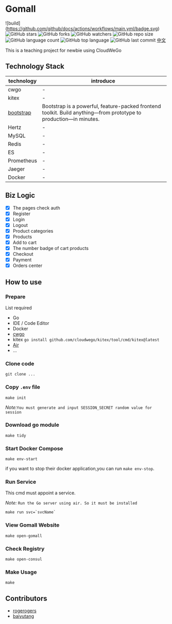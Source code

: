 # Gomall
![build]
(https://github.com/github/docs/actions/workflows/main.yml/badge.svg)
![GitHub stars](https://img.shields.io/github/stars/NASKIDS/nas-mall/?style=social)
![GitHub forks](https://img.shields.io/github/forks/NASKIDS/nas-mall/?style=social)
![GitHub watchers](https://img.shields.io/github/watchers/NASKIDS/nas-mall/?style=social)
![GitHub repo size](https://img.shields.io/github/repo-size/NASKIDS/nas-mall/)
![GitHub language count](https://img.shields.io/github/languages/count/NASKIDS/nas-mall/)
![GitHub top language](https://img.shields.io/github/languages/top/NASKIDS/nas-mall/)
![GitHub last commit](https://img.shields.io/github/last-commit/NASKIDS/nas-mall/?color=red)
[中文](README_cn.md)

This is a teaching project for newbie using CloudWeGo

## Technology Stack
| technology | introduce |
|---------------|----|
| cwgo          | -  |
| kitex         | -  |
| [bootstrap](https://getbootstrap.com/docs/5.3/getting-started/introduction/) | Bootstrap is a powerful, feature-packed frontend toolkit. Build anything—from prototype to production—in minutes.  |
| Hertz         | -  |
| MySQL         | -  |
| Redis         | -  |
| ES            | -  |
| Prometheus    | -  |
| Jaeger        | -  |
| Docker        | -  |


## Biz Logic
- [x] The pages check auth
- [x] Register
- [x] Login
- [x] Logout
- [x] Product categories
- [x] Products
- [x] Add to cart
- [x] The number badge of cart products
- [x] Checkout
- [x] Payment
- [x] Orders center

## How to use
### Prepare 
List required
- Go
- IDE / Code Editor
- Docker
- [cwgo](https://github.com/cloudwego/cwgo)
- kitex `go install github.com/cloudwego/kitex/tool/cmd/kitex@latest`
- [Air](https://github.com/cosmtrek/air)
- ...

### Clone code
```
git clone ...
```

### Copy `.env` file
```
make init
```
*Note:*`You must generate and input SESSION_SECRET random value for session`

### Download go module
```
make tidy
```

### Start Docker Compose
```
make env-start
```
if you want to stop their docker application,you can run `make env-stop`.

### Run Service
This cmd must appoint a service.

*Note:* `Run the Go server using air. So it must be installed`
```
make run svc=`svcName`
```
### View Gomall Website
```
make open-gomall
```
### Check Registry
```
make open-consul
```
### Make Usage
```
make
```
## Contributors
- [rogerogers](https://github.com/rogerogers)
- [baiyutang](https://github.com/baiyutang)
